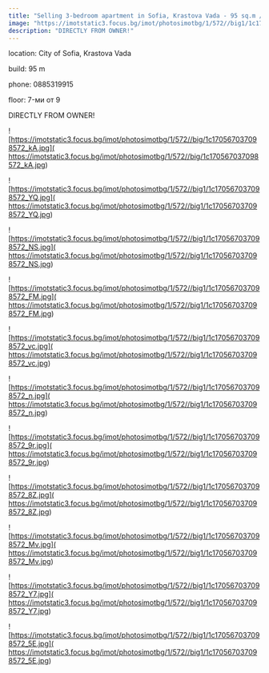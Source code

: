 ```yaml
---
title: "Selling 3-bedroom apartment in Sofia, Krastova Vada - 95 sq.m / 299,999 EUR :: imot.bg Ad"
image: "https://imotstatic3.focus.bg/imot/photosimotbg/1/572//big1/1c170567037098572_W5.jpg"
description: "DIRECTLY FROM OWNER!"
---
```


location: City of Sofia, Krastova Vada

build: 95 m

phone: 0885319915

floor: 7-ми от 9

DIRECTLY FROM OWNER!


![https://imotstatic3.focus.bg/imot/photosimotbg/1/572//big/1c170567037098572_kA.jpg]( https://imotstatic3.focus.bg/imot/photosimotbg/1/572//big/1c170567037098572_kA.jpg)


![https://imotstatic3.focus.bg/imot/photosimotbg/1/572//big1/1c170567037098572_YQ.jpg]( https://imotstatic3.focus.bg/imot/photosimotbg/1/572//big1/1c170567037098572_YQ.jpg)


![https://imotstatic3.focus.bg/imot/photosimotbg/1/572//big1/1c170567037098572_NS.jpg]( https://imotstatic3.focus.bg/imot/photosimotbg/1/572//big1/1c170567037098572_NS.jpg)


![https://imotstatic3.focus.bg/imot/photosimotbg/1/572//big1/1c170567037098572_FM.jpg]( https://imotstatic3.focus.bg/imot/photosimotbg/1/572//big1/1c170567037098572_FM.jpg)


![https://imotstatic3.focus.bg/imot/photosimotbg/1/572//big1/1c170567037098572_vc.jpg]( https://imotstatic3.focus.bg/imot/photosimotbg/1/572//big1/1c170567037098572_vc.jpg)


![https://imotstatic3.focus.bg/imot/photosimotbg/1/572//big1/1c170567037098572_n.jpg]( https://imotstatic3.focus.bg/imot/photosimotbg/1/572//big1/1c170567037098572_n.jpg)


![https://imotstatic3.focus.bg/imot/photosimotbg/1/572//big1/1c170567037098572_9r.jpg]( https://imotstatic3.focus.bg/imot/photosimotbg/1/572//big1/1c170567037098572_9r.jpg)


![https://imotstatic3.focus.bg/imot/photosimotbg/1/572//big1/1c170567037098572_8Z.jpg]( https://imotstatic3.focus.bg/imot/photosimotbg/1/572//big1/1c170567037098572_8Z.jpg)


![https://imotstatic3.focus.bg/imot/photosimotbg/1/572//big1/1c170567037098572_Mv.jpg]( https://imotstatic3.focus.bg/imot/photosimotbg/1/572//big1/1c170567037098572_Mv.jpg)


![https://imotstatic3.focus.bg/imot/photosimotbg/1/572//big1/1c170567037098572_Y7.jpg]( https://imotstatic3.focus.bg/imot/photosimotbg/1/572//big1/1c170567037098572_Y7.jpg)


![https://imotstatic3.focus.bg/imot/photosimotbg/1/572//big1/1c170567037098572_5E.jpg]( https://imotstatic3.focus.bg/imot/photosimotbg/1/572//big1/1c170567037098572_5E.jpg)



